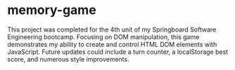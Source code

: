 # memory-game

This project was completed for the 4th unit of my Springboard Software Engineering bootcamp. Focusing on DOM manipulation, this game demonstrates my ability to create and control HTML DOM elements with JavaScript. Future updates could include a turn counter, a localStorage best score, and numerous style improvements. 